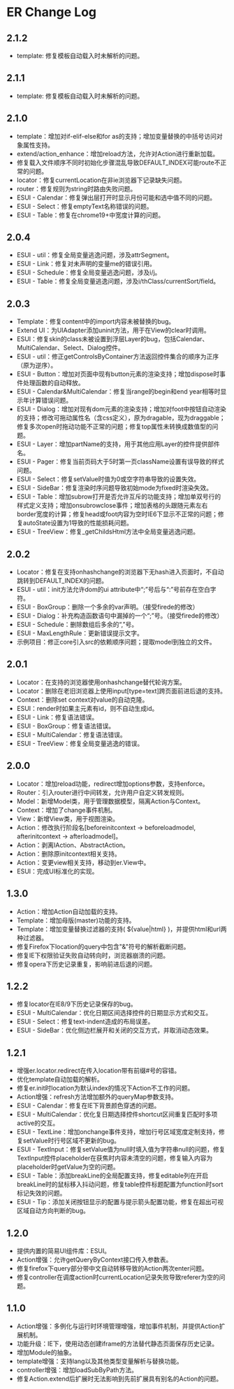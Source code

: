 ER Change Log
==============

2.1.2
---------

+ template: 修复模板自动载入时未解析的问题。

2.1.1
---------

+ template: 修复模板自动载入时未解析的问题。


2.1.0
---------

+ template：增加对if-elif-else和for as的支持；增加变量替换的中括号访问对象属性支持。
+ extend/action_enhance：增加reload方法，允许对Action进行重新加载。
+ 修复载入文件顺序不同时初始化步骤混乱导致DEFAULT_INDEX可能route不正常的问题。
+ locator：修复currentLocation在非ie浏览器下记录缺失问题。
+ router：修复规则为string时路由失败问题。
+ ESUI - Calendar：修复弹出层打开时显示月份可能和选中值不同的问题。
+ ESUI - Select：修复emptyText名称错误的问题。
+ ESUI - Table：修复在chrome19+中宽度计算的问题。


2.0.4
----------

+ ESUI - util：修复全局变量逃逸问题，涉及attrSegment。
+ ESUI - Link：修复对未声明的变量me的错误引用。
+ ESUI - Schedule：修复全局变量逃逸问题，涉及i/j。
+ ESUI - Table：修复全局变量逃逸问题，涉及i/thClass/currentSort/field。
    

2.0.3
----------

+ Template：修复content中的import内容未被替换的bug。
+ Extend UI：为UIAdapter添加uninit方法，用于在View的clear时调用。
+ ESUI：修复skin的class未被设置到浮层Layer的bug，包括Calendar、MultiCalendar、Select、Dialog控件。
+ ESUI - util：修正getControlsByContainer方法返回控件集合的顺序为正序（原为逆序）。
+ ESUI - Button：增加对页面中现有button元素的渲染支持；增加dispose时事件处理函数的自动释放。
+ ESUI - Calendar&amp;MultiCalendar：修复当range的begin和end year相等时显示年计算错误问题。
+ ESUI - Dialog：增加对现有dom元素的渲染支持；增加对foot中按钮自动渲染的支持；修改可拖动属性名（含css定义），原为dragable，现为draggable；修复多次open时拖动功能不正常的问题；修复top属性未转换成数值型的问题。
+ ESUI - Layer：增加partName的支持，用于其他应用Layer的控件提供部件名。
+ ESUI - Pager：修复当前页码大于5时第一页className设置有误导致的样式问题。
+ ESUI - Select：修复setValue时值为0或空字符串导致的设置失效。
+ ESUI - SideBar：修复渲染时序问题导致初始mode为fixed时渲染失效。
+ ESUI - Table：增加subrow打开是否允许互斥的功能支持；增加单双号行的样式定义支持；增加onsubrowclose事件；增加表格的头跟随元素左右border宽度的计算；修复head或foot内容为空时IE6下显示不正常的问题；修复autoState设置为1导致的性能损耗问题。
+ ESUI - TreeView：修复_getChildsHtml方法中全局变量逃逸问题。
    

2.0.2
-----------

+ Locator：修复在支持onhashchange的浏览器下无hash进入页面时，不自动跳转到DEFAULT_INDEX的问题。
+ ESUI - util：init方法允许dom的ui attribute中“;”号后与“:”号前存在空白字符。
+ ESUI - BoxGroup：删除一个多余的var声明。（接受firede的修改）
+ ESUI - Dialog：补充构造函数语句中漏掉的一个“;”号。（接受firede的修改）
+ ESUI - Schedule：删除数组后多余的“,”号。
+ ESUI - MaxLengthRule：更新错误提示文字。
+ 示例项目：修正core引入src的依赖顺序问题；提取model到独立的文件。


2.0.1
-----------

+ Locator：在支持的浏览器使用onhashchange替代轮询方案。
+ Locator：删除在老旧浏览器上使用input[type=text]跨页面前进后退的支持。
+ Context：删除set context对value的自动克隆。
+ ESUI：render时如果主元素有id，则不自动生成id。
+ ESUI - Link：修复语法错误。
+ ESUI - BoxGroup：修复语法错误。
+ ESUI - MultiCalendar：修复语法错误。
+ ESUI - TreeView：修复全局变量逃逸的错误。
    

2.0.0
------------

+ Locator：增加reload功能，redirect增加options参数，支持enforce。
+ Router：引入router进行中间转发，允许用户自定义转发规则。
+ Model：新增Model类，用于管理数据模型，隔离Action与Context。
+ Context：增加了change事件机制。
+ View：新增View类，用于视图渲染。
+ Action：修改执行阶段名[beforeinitcontext -> beforeloadmodel, afterinitcontext -> afterloadmodel]。
+ Action：剥离IAction、AbstractAction。
+ Action：删除原initcontext相关支持。
+ Action：变更view相关支持，移动到er.View中。
+ ESUI：完成UI标准化的实现。



1.3.0
----------

+ Action：增加Action自动加载的支持。
+ Template：增加母版(master)功能的支持。
+ Template：增加变量替换过滤器的支持( ${value|html} )，并提供html和url两种过滤器。
+ 修复Firefox下location的query中包含"&amp;"符号的解析截断问题。
+ 修复IE下权限验证失败自动转向时，浏览器崩溃的问题。
+ 修复opera下历史记录重复，影响前进后退的问题。


1.2.2
---------

+ 修复locator在IE8/9下历史记录保存的bug。
+ ESUI - MultiCalendar：优化日期区间选择控件的日期显示方式和交互。
+ ESUI - Select：修复text-indent造成的布局误差。
+ ESUI - SideBar：优化侧边栏展开和关闭的交互方式，并取消动态效果。


1.2.1
----------

+ 增强er.locator.redirect在传入location带有前缀#号的容错。
+ 优化template自动加载的解析。
+ 修复er.init时location为默认index的情况下Action不工作的问题。
+ Action增强：refresh方法增加额外的queryMap参数支持。
+ ESUI - Calendar：修复在IE下背景颜色穿透的问题。
+ ESUI - MultiCalendar：优化复日期选择控件shortcut区间重复匹配时多项active的交互。
+ ESUI - TextLine：增加onchange事件支持，增加行号区域宽度定制支持，修复setValue时行号区域不更新的bug。
+ ESUI - TextInput：修复setValue值为null时填入值为字符串null的问题，修复TextInput控件placeholder在获焦时内容未清空的问题，修复输入内容为placeholder时getValue为空的问题。
+ ESUI - Table：添加breakLine的全局配置支持，修复editable列在开启breakLine时的鼠标移入抖动问题，修复table控件标题配置为function时sort标记失效的问题。
+ ESUI - Tip：添加关闭按钮显示的配置与提示箭头配置功能，修复在超出可视区域自动方向判断的bug。


1.2.0
----------

+ 提供内置的简易UI组件库：ESUI。
+ Action增强：允许getQueryByContext接口传入参数表。
+ 修复firefox下query部分带中文自动转移导致的Action两次enter问题。
+ 修复controller在调度action时currentLocation记录失败导致referer为空的问题。
    

1.1.0
----------

+ Action增强：多例化与运行时环境管理增强，增加事件机制，并提供Action扩展机制。
+ 功能升级：IE下，使用动态创建iframe的方法替代静态页面保存历史记录。
+ 增加Module的抽象。
+ template增强：支持lang以及其他类型变量解析与替换功能。
+ controller增强：增加loadSubByPath方法。
+ 修复Action.extend后扩展时无法影响到先前扩展具有别名的Action的问题。


